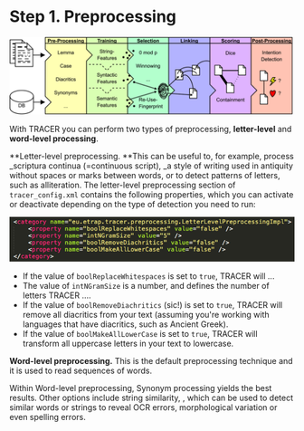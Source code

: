 # Step 1. Preprocessing

![](/assets/architecture.png)

With TRACER you can perform two types of preprocessing, **letter-level** and **word-level processing**. 

**Letter-level preprocessing. **This can be useful to, for example, process _scriptura continua \(=continuous script\), _a style of writing used in antiquity without spaces or marks between words, or to detect patterns of letters, such as alliteration. The letter-level preprocessing section of `tracer_config.xml` contains the following properties, which you can activate or deactivate depending on the type of detection you need to run:

![](/assets/letter_level_prep.png)

* If the value of `boolReplaceWhitespaces` is set to `true`, TRACER will ...
* The value of `intNGramSize` is a number, and defines the number of letters TRACER ....
* If the value of `boolRemoveDiachritics` \(sic!\) is set to `true`, TRACER will remove all diacritics from your text \(assuming you're working with languages that have diacritics, such as Ancient Greek\).
* If the value of `boolMakeAllLowerCase` is set to `true`, TRACER will transform all uppercase letters in your text to lowercase. 



**Word-level preprocessing.** This is the default preprocessing technique and it is used to read sequences of words. 











Within Word-level preprocessing, Synonym processing yields the best results. Other options include string similarity, , which can be used to detect similar words or strings to reveal OCR errors, morphological variation or even spelling errors.

